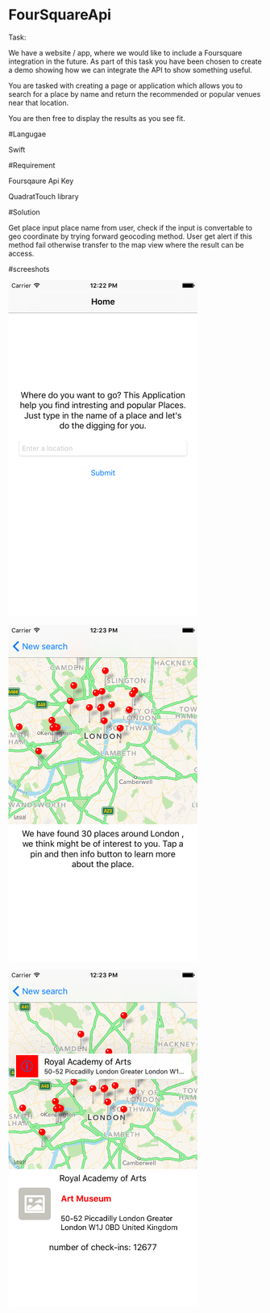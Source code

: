 # FourSquareApi

Task: 

We have a website / app, where we would like to include a Foursquare integration in the future. As part of this task you have been chosen to create a demo showing how we can integrate the API to show something useful.

You are tasked with creating a page or application which allows you to search for a place by name and return the recommended or popular venues near that location.

You are then free to display the results as you see fit.

#Langugae

Swift 

#Requirement

Foursqaure Api Key

QuadratTouch library

#Solution

Get place input place name from user, check if the input is convertable to geo coordinate by trying forward geocoding method. User get alert if this method fail otherwise transfer to the map view where the result can be access.

#screeshots 

![alt tag](https://raw.githubusercontent.com/abbeygold101/FourSquareApi/master/home.png)

![alt tag](https://raw.githubusercontent.com/abbeygold101/FourSquareApi/master/map.png)

![alt tag](https://raw.githubusercontent.com/abbeygold101/FourSquareApi/master/mapDetail.png)
